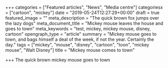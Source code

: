 +++
categories = ["Featured articles", "News", "Media centre"]
categoriesx = ["cartoon", "mickey"]
date = "2019-05-24T12:27:29+00:00"
draft = true
featured_image = ""
meta_description = "The quick brown fox jumps over the lazy dogs"
meta_document_title = "Mickey mouse leaves the house and goes to town"
meta_keywords = "test, mickey, mickey mouse, disney, cartoon"
opengraph_type = "article"
summary = "Mickey mouse goes to town, and bags himself a deal of the week, if not the year. Certainly the day."
tags = ["mickey", "mouse", "disney", "cartoon", "toon", "mickey mouse", "Walt Disney"]
title = "Mickey mouse comes to town"

+++
The quick brown mickey mouse goes to town